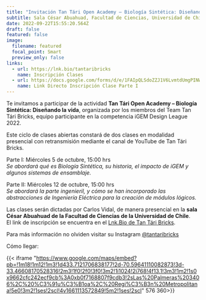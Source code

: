 ```yaml
---
title: "Invitación Tan Tári Open Academy – Biología Sintética: Diseñando la vida"
subtitle: Sala César Abuahuad, Facultad de Ciencias, Universidad de Chile
date: 2022-09-22T15:55:20.564Z
draft: false
featured: false
image:
  filename: featured
  focal_point: Smart
  preview_only: false
links:
  - url: https://lnk.bio/tantaribricks
    name: Inscripción Clases
  - url: https://docs.google.com/forms/d/e/1FAIpQLSdoZZJ1V6LvmtdUmgPINWriTqkDi7iwGyr11mB9PsZu8igrLA/viewform
    name: Link Directo Inscripción Clase Parte I
---
```

Te invitamos a participar de la actividad **Tan Tári Open Academy – Biología Sintética: Diseñando la vida**, organizada por los miembros del Team Tan Tári Bricks, equipo participante en la competencia iGEM Design League 2022.

Este ciclo de clases abiertas constará de dos clases en modalidad presencial con retransmisión mediante el canal de YouTube de Tan Tári Bricks.

Parte I: Miércoles 5 de octubre, 15:00 hrs\
*Se abordará qué es Biología Sintética, su historia, el impacto de iGEM y algunos sistemas de ensamblaje.*

Parte II: Miércoles 12 de octubre, 15:00 hrs\
*Se abordará la parte ingenieril, y cómo se han incorporado las abstracciones de Ingeniería Eléctrica para la creación de módulos lógicos.*

Las clases serán dictadas por Carlos Vidal, de manera presencial en la **sala César Abuahuad de la Facultad de Ciencias de la Universidad de Chile**.\
El link de inscripción se encuentra en el [Lnk.Bio de Tan Tári Bricks](https://lnk.bio/tantaribricks).

Para más información no olviden visitar su Instagram [@tantaribricks](https://www.instagram.com/tantaribricks/)

Cómo llegar:

{{< iframe "https://www.google.com/maps/embed?pb=!1m18!1m12!1m3!1d433.7121706838177!2d-70.59641110082873!3d-33.46608170528316!2m3!1f0!2f0!3f0!3m2!1i1024!2i768!4f13.1!3m3!1m2!1s0x9662cfc242ecf9cb%3A0xb0f7168807f9cdb3!2sLas%20Palmeras%203406%2C%20%C3%91u%C3%B1oa%2C%20Regi%C3%B3n%20Metropolitana!5e0!3m2!1ses!2scl!4v1661113572849!5m2!1ses!2scl" 576 360>}}